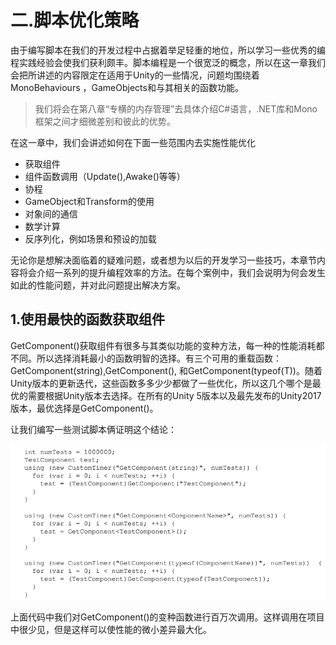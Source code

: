 # 二.脚本优化策略

由于编写脚本在我们的开发过程中占据着举足轻重的地位，所以学习一些优秀的编程实践经验会使我们获利颇丰。脚本编程是一个很宽泛的概念，所以在这一章我们会把所讲述的内容限定在适用于Unity的一些情况，问题均围绕着MonoBehaviours ，GameObjects和与其相关的函数功能。

>我们将会在第八章“专横的内存管理”去具体介绍C#语言，.NET库和Mono框架之间才细微差别和彼此的优势。

在这一章中，我们会讲述如何在下面一些范围内去实施性能优化

 - 获取组件
 - 组件函数调用（Update(),Awake()等等）
 - 协程
 - GameObject和Transform的使用
 - 对象间的通信
 - 数学计算
 - 反序列化，例如场景和预设的加载

无论你是想解决面临着的疑难问题，或者想为以后的开发学习一些技巧，本章节内容将会介绍一系列的提升编程效率的方法。在每个案例中，我们会说明为何会发生如此的性能问题，并对此问题提出解决方案。


## 1.使用最快的函数获取组件

GetComponent()获取组件有很多与其类似功能的变种方法，每一种的性能消耗都不同。所以选择消耗最小的函数明智的选择。有三个可用的重载函数：GetComponent(string),GetComponent<T>(), 和GetComponent(typeof(T))。随着Unity版本的更新迭代，这些函数多多少少都做了一些优化，所以这几个哪个是最优的需要根据Unity版本去选择。在所有的Unity 5版本以及最先发布的Unity2017版本，最优选择是GetComponent<T>()。

让我们编写一些测试脚本俩证明这个结论：

![](/assets/1-5.png)

上面代码中我们对GetComponent()的变种函数进行百万次调用。这样调用在项目中很少见，但是这样可以使性能的微小差异最大化。



